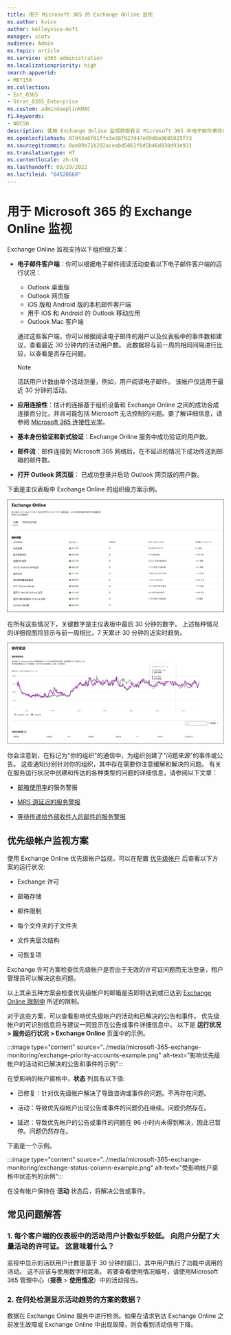 ```yaml
---
title: 用于 Microsoft 365 的 Exchange Online 监视
ms.author: kvice
author: kelleyvice-msft
manager: scotv
audience: Admin
ms.topic: article
ms.service: o365-administration
ms.localizationpriority: high
search.appverid:
- MET150
ms.collection:
- Ent_O365
- Strat_O365_Enterprise
ms.custom: admindeeplinkMAC
f1.keywords:
- NOCSH
description: 使用 Exchange Online 监视获取有关 Microsoft 365 中电子邮件事件或通报信息。
ms.openlocfilehash: 07d43a6f61ffe3e38f927d47e09d0a9685925f73
ms.sourcegitcommit: 0ae89b71b202aceabd5061f0d5b46d030d93e931
ms.translationtype: HT
ms.contentlocale: zh-CN
ms.lasthandoff: 03/29/2022
ms.locfileid: "64520668"
---
```

# <a name="exchange-online-monitoring-for-microsoft-365"></a>用于 Microsoft 365 的 Exchange Online 监视

Exchange Online 监视支持以下组织级方案：

- **电子邮件客户端**：你可以根据电子邮件阅读活动查看以下电子邮件客户端的运行状况：

  - Outlook 桌面版
  - Outlook 网页版
  - iOS 版和 Android 版的本机邮件客户端
  - 用于 iOS 和 Android 的 Outlook 移动应用
  - Outlook Mac 客户端

   通过这些客户端，你可以根据阅读电子邮件的用户以及仪表板中的事件数和建议，查看最近 30 分钟内的活动用户数。 此数据将与前一周的相同间隔进行比较，以查看是否存在问题。

   >[!Note]
   > 活跃用户计数由单个活动测量，例如，用户阅读电子邮件。 该帐户仅适用于最近 30 分钟的活动。

- **应用连接性**：估计的连接基于组织设备和 Exchange Online 之间的成功合成连接百分比，并且可能包括 Microsoft 无法控制的问题。要了解详细信息，请参阅 [Microsoft 365 连接性光学](microsoft-365-connectivity-optics.md)。

- **基本身份验证和新式验证**：Exchange Online 服务中成功验证的用户数。

- **邮件流**：邮件连接到 Microsoft 365 网络后，在不延迟的情况下成功传送到邮箱的邮件数。

- **打开 Outlook 网页版**： 已成功登录并启动 Outlook 网页版的用户数。
  
下面是主仪表板中 Exchange Online 的组织级方案示例。

![Exchange Online 监视的组织级方案。](../media/microsoft-365-exchange-monitoring/exchange-monitoring-org-scenarios.png)

在所有这些情况下，关键数字是主仪表板中最后 30 分钟的数字。 上述每种情况的详细视图将显示与前一周相比，7 天累计 30 分钟的近实时趋势。  

![用于在邮件传递中监视 Exchange 运行状况的示例](../media/microsoft-365-exchange-monitoring/exchange-monitoring-scenario-example.png)

你会注意到，在标记为"你的组织"的通信中，为组织创建了"问题来源"的事件或公告。 这些通知分别针对你的组织，其中存在需要你注意缓解和解决的问题。 有关在服务运行状况中创建和传达的各种类型的问题的详细信息，请参阅以下文章：

- [邮箱使用率](microsoft-365-mailbox-utilization-service-alerts.md)的服务警报

- [MRS 源延迟的服务警报](microsoft-365-mrs-source-delays-service-alerts.md)

- [等待传递给外部收件人的邮件的服务警报](microsoft-365-external-recipient-service-alerts.md)

## <a name="priority-accounts-monitoring-scenarios"></a>优先级帐户监视方案

使用 Exchange Online 优先级帐户监视，可以在配置 [优先级帐户](/microsoft-365/admin/setup/priority-accounts) 后查看以下方案的运行状况:

- Exchange 许可

- 邮箱存储

- 邮件限制

- 每个文件夹的子文件夹

- 文件夹层次结构

- 可恢复项

Exchange 许可方案检查优先级帐户是否由于无效的许可证问题而无法登录，租户管理员可以解决这些问题。

以上其余五种方案会检查优先级帐户的邮箱是否即将达到或已达到 [Exchange Online 限制中](/office365/servicedescriptions/exchange-online-service-description/exchange-online-limits#mailbox-storage-limits) 所述的限制。

对于这些方案，可以查看影响优先级帐户的活动和已解决的公告和事件。 优先级帐户的可识别信息将与建议一同显示在公告或事件详细信息中。 以下是 **运行状况 > 服务运行状况 > Exchange Online** 页面中的示例。

:::image type="content" source="../media/microsoft-365-exchange-monitoring/exchange-priority-accounts-example.png" alt-text="影响优先级帐户的活动和已解决的公告和事件的示例":::

在受影响的帐户窗格中，**状态** 列具有以下值:

- 已修复：针对优先级帐户解决了导致咨询或事件的问题。不再存在问题。 

- 活动：导致优先级帐户出现公告或事件的问题仍在继续。问题仍然存在。 

- 延迟：导致优先帐户的公告或事件的问题在 96 小时内未得到解决，因此已暂停。问题仍然存在。 

下面是一个示例。

:::image type="content" source="../media/microsoft-365-exchange-monitoring/exchange-status-column-example.png" alt-text="受影响帐户窗格中状态列的示例":::

在没有帐户保持在 **活动** 状态后，将解决公告或事件。

## <a name="frequently-asked-questions"></a>常见问题解答

### <a name="1-the-active-user-count-in-the-dashboard-for-each-client-appears-to-be-low-we-have-a-lot-of-active-licenses-assigned-to-users-what-does-this-mean"></a>1. 每个客户端的仪表板中的活动用户计数似乎较低。 向用户分配了大量活动的许可证。 这意味着什么？

监视中显示的活跃用户计数是基于 30 分钟的窗口，其中用户执行了功能中调用的活动。 这不应该与使用数字相混淆。 若要查看使用情况编号，请使用Microsoft 365 管理中心（**报表** > <a href="https://go.microsoft.com/fwlink/p/?linkid=2074756" target="_blank">**使用情况**</a>）中的活动报告。

### <a name="2-where-is-the-data-instrumented-for-the-scenarios-that-show-activity-trends"></a>2. 在何处检测显示活动趋势的方案的数据？

数据在 Exchange Online 服务中进行检测。如果在请求到达 Exchange Online 之前发生故障或 Exchange Online 中出现故障，则会看到活动信号下降。

